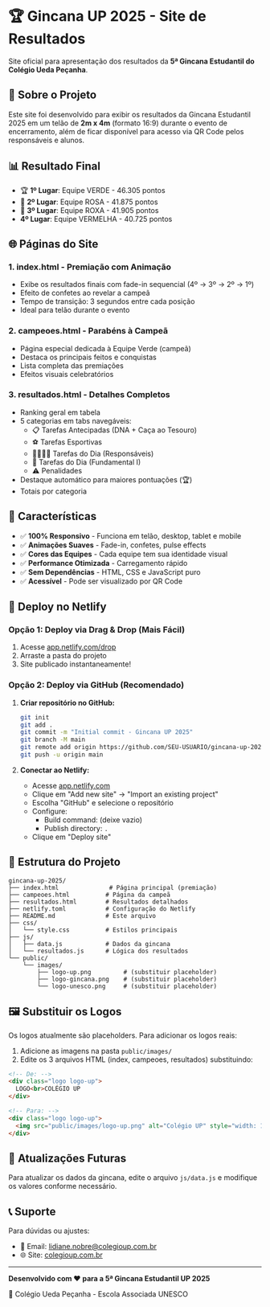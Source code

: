 # 🏆 Gincana UP 2025 - Site de Resultados

Site oficial para apresentação dos resultados da **5ª Gincana Estudantil do Colégio Ueda Peçanha**.

## 🎯 Sobre o Projeto

Este site foi desenvolvido para exibir os resultados da Gincana Estudantil 2025 em um telão de **2m x 4m** (formato 16:9) durante o evento de encerramento, além de ficar disponível para acesso via QR Code pelos responsáveis e alunos.

## 📊 Resultado Final

- 🏆 **1º Lugar**: Equipe VERDE - 46.305 pontos
- 🥈 **2º Lugar**: Equipe ROSA - 41.875 pontos  
- 🥉 **3º Lugar**: Equipe ROXA - 41.905 pontos
- **4º Lugar**: Equipe VERMELHA - 40.725 pontos

## 🌐 Páginas do Site

### 1. **index.html** - Premiação com Animação
- Exibe os resultados finais com fade-in sequencial (4º → 3º → 2º → 1º)
- Efeito de confetes ao revelar a campeã
- Tempo de transição: 3 segundos entre cada posição
- Ideal para telão durante o evento

### 2. **campeoes.html** - Parabéns à Campeã
- Página especial dedicada à Equipe Verde (campeã)
- Destaca os principais feitos e conquistas
- Lista completa das premiações
- Efeitos visuais celebratórios

### 3. **resultados.html** - Detalhes Completos
- Ranking geral em tabela
- 5 categorias em tabs navegáveis:
  - 📋 Tarefas Antecipadas (DNA + Caça ao Tesouro)
  - ⚽ Tarefas Esportivas  
  - 👨‍👩‍👧‍👦 Tarefas do Dia (Responsáveis)
  - 🎯 Tarefas do Dia (Fundamental I)
  - ⚠️ Penalidades
- Destaque automático para maiores pontuações (🏆)
- Totais por categoria

## 🎨 Características

- ✅ **100% Responsivo** - Funciona em telão, desktop, tablet e mobile
- ✅ **Animações Suaves** - Fade-in, confetes, pulse effects
- ✅ **Cores das Equipes** - Cada equipe tem sua identidade visual
- ✅ **Performance Otimizada** - Carregamento rápido
- ✅ **Sem Dependências** - HTML, CSS e JavaScript puro
- ✅ **Acessível** - Pode ser visualizado por QR Code

## 🚀 Deploy no Netlify

### Opção 1: Deploy via Drag & Drop (Mais Fácil)

1. Acesse [app.netlify.com/drop](https://app.netlify.com/drop)
2. Arraste a pasta do projeto
3. Site publicado instantaneamente!

### Opção 2: Deploy via GitHub (Recomendado)

1. **Criar repositório no GitHub:**
   ```bash
   git init
   git add .
   git commit -m "Initial commit - Gincana UP 2025"
   git branch -M main
   git remote add origin https://github.com/SEU-USUARIO/gincana-up-2025.git
   git push -u origin main
   ```

2. **Conectar ao Netlify:**
   - Acesse [app.netlify.com](https://app.netlify.com)
   - Clique em "Add new site" → "Import an existing project"
   - Escolha "GitHub" e selecione o repositório
   - Configure:
     - Build command: (deixe vazio)
     - Publish directory: `.`
   - Clique em "Deploy site"

## 📁 Estrutura do Projeto

```
gincana-up-2025/
├── index.html              # Página principal (premiação)
├── campeoes.html          # Página da campeã
├── resultados.html        # Resultados detalhados
├── netlify.toml           # Configuração do Netlify
├── README.md              # Este arquivo
├── css/
│   └── style.css          # Estilos principais
├── js/
│   ├── data.js            # Dados da gincana
│   └── resultados.js      # Lógica dos resultados
└── public/
    └── images/
        ├── logo-up.png         # (substituir placeholder)
        ├── logo-gincana.png    # (substituir placeholder)
        └── logo-unesco.png     # (substituir placeholder)
```

## 🖼️ Substituir os Logos

Os logos atualmente são placeholders. Para adicionar os logos reais:

1. Adicione as imagens na pasta `public/images/`
2. Edite os 3 arquivos HTML (index, campeoes, resultados) substituindo:

```html
<!-- De: -->
<div class="logo logo-up">
  LOGO<br>COLÉGIO UP
</div>

<!-- Para: -->
<div class="logo logo-up">
  <img src="public/images/logo-up.png" alt="Colégio UP" style="width: 100%; height: 100%; object-fit: contain;">
</div>
```

## 🔧 Atualizações Futuras

Para atualizar os dados da gincana, edite o arquivo `js/data.js` e modifique os valores conforme necessário.

## 📞 Suporte

Para dúvidas ou ajustes:
- 📧 Email: lidiane.nobre@colegioup.com.br
- 🌐 Site: [colegioup.com.br](https://colegioup.com.br)

---

**Desenvolvido com ❤️ para a 5ª Gincana Estudantil UP 2025**

🏫 Colégio Ueda Peçanha - Escola Associada UNESCO
